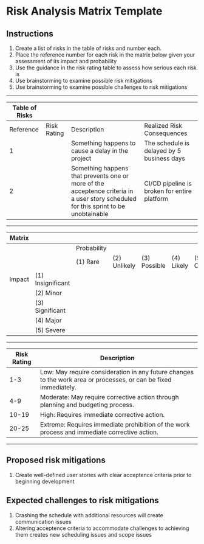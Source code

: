 # Risk Analysis Matrix Template

## Instructions
1. Create a list of risks in the table of risks and number each.
1. Place the reference number for each risk in the matrix below given your assessment of its impact and probability
1. Use the guidance in the risk rating table to assess how serious each risk is
1. Use brainstorming to examine possible risk mitigations
1. Use brainstorming to examine possible challenges to risk mitigations

---

| Table of Risks |             |             |                            |
|----------------|-------------|-------------|----------------------------|
|Reference       |Risk Rating  |Description  |Realized Risk Consequences  |
|1               |             | Something happens to cause a delay in the project | The schedule is delayed by 5 business days |
|2               |             | Something happens that prevents one or more of the acceptence criteria in a user story scheduled for this sprint to be unobtainable | CI/CD pipeline is broken for entire platform |

---


| Matrix |                   |             |              |              |            |             |
|--------|-------------------|-------------|--------------|--------------|------------|-------------|
|        |                   | Probability |
|        |                   | (1) Rare    | (2) Unlikely | (3) Possible | (4) Likely | (5) Certain |
| Impact | (1) Insignificant |             |              |              |            |             |
|        | (2) Minor         |             |              |              |            |             |
|        | (3) Significant   |             |              |              |            |             |
|        | (4) Major         |             |              |              |            |             |
|        | (5) Severe        |             |              |              |            |             |

---

| Risk Rating  | Description                                                                                                      |
|--------------|------------------------------------------------------------------------------------------------------------------|
| 1-3          | Low: May require consideration in any future changes to the work area or processes, or can be fixed immediately. |
| 4-9          | Moderate: May require corrective action through planning and budgeting process.                                  |
| 10-19        | High: Requires immediate corrective action.                                                                      |
| 20-25        | Extreme: Requires immediate prohibition of the work process and immediate corrective action.                     |

---

## Proposed risk mitigations
1. Create well-defined user stories with clear acceptence criteria prior to beginning development

## Expected challenges to risk mitigations
1. Crashing the schedule with additional resources will create communication issues
1. Altering acceptence criteria to accommodate challenges to achieving them creates new scheduling issues and scope issues
